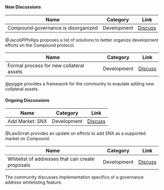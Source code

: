 #### New Discussions

| Name          | Category      | Link   |
| ------------- |:-------------:| :-----:|
| Compound governance is disorganized | Development | [Discuss](https://www.comp.xyz/t/compound-governance-is-disorganized/2135) |

@JacobPPhillips proposes a list of solutions to better organize development efforts on the Compound protocol.

| Name          | Category      | Link   |
| ------------- |:-------------:| :-----:|
| Formal process for new collateral assets | Development | [Discuss](https://www.comp.xyz/t/formal-process-for-new-collateral-assets/2124) |

@pyggie provides a framework for the community to evaulate adding new collateral assets.


#### Ongoing Discussions

| Name          | Category      | Link   |
| ------------- |:-------------:| :-----:|
| Add Market: SNX | Development | [Discuss](https://www.comp.xyz/t/add-market-snx/2092/3) |

@LawSirrah provides an update on efforts to add SNX as a supported market on Compound.

| Name          | Category      | Link   |
| ------------- |:-------------:| :-----:|
| Whitelist of addresses that can create proposals | Development | [Discuss](https://www.comp.xyz/t/whitelist-of-addresses-that-can-create-proposals/1996/16) |

The community discusses implementation specifics of a governance address whitelisting feature.
